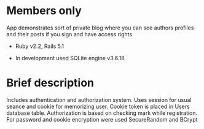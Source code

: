 # Members only
App demonstrates sort of private blog where you can see authors profiles and their posts if you sign and have access rights

* Ruby v2.2, Rails 5.1

* In development used SQLite engine v3.6.18
# Brief description
Includes authentication and authorization system. Uses session for usual seance and cookie for memorizing user. Cookie token is placed in Users database table.
Authorization is based on checking mark while registration.
For password and cookie encryption were used SecureRandom and BCrypt
